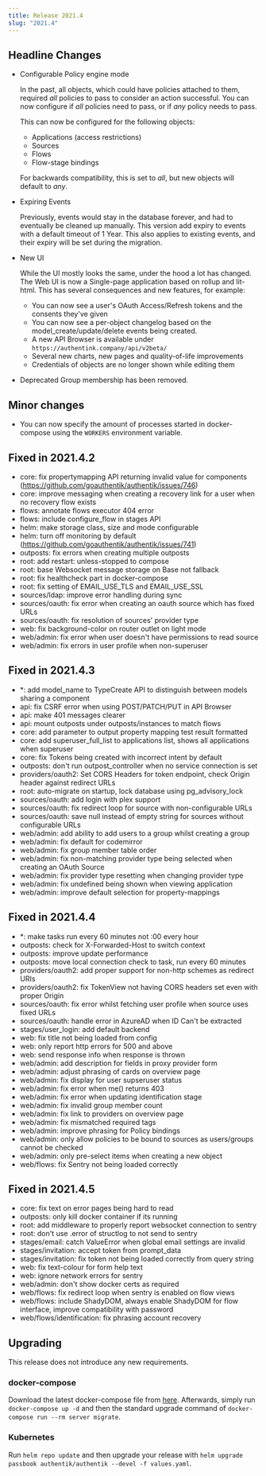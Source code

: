 ```yaml
---
title: Release 2021.4
slug: "2021.4"
---
```


## Headline Changes

- Configurable Policy engine mode

    In the past, all objects, which could have policies attached to them, required *all* policies to pass to consider an action successful.
    You can now configure if *all* policies need to pass, or if *any* policy needs to pass.

    This can now be configured for the following objects:

    - Applications (access restrictions)
    - Sources
    - Flows
    - Flow-stage bindings

    For backwards compatibility, this is set to *all*, but new objects will default to *any*.

- Expiring Events

    Previously, events would stay in the database forever, and had to eventually be cleaned up manually. This version add expiry to events with a default
    timeout of 1 Year. This also applies to existing events, and their expiry will be set during the migration.

- New UI

    While the UI mostly looks the same, under the hood a lot has changed. The Web UI is now a Single-page application based on rollup and lit-html. This has several consequences and new features, for example:

    - You can now see a user's OAuth Access/Refresh tokens and the consents they've given
    - You can now see a per-object changelog based on the model_create/update/delete events being created.
    - A new API Browser is available under `https://authentink.company/api/v2beta/`
    - Several new charts, new pages and quality-of-life improvements
    - Credentials of objects are no longer shown while editing them

- Deprecated Group membership has been removed.

## Minor changes

- You can now specify the amount of processes started in docker-compose using the `WORKERS` environment variable.


## Fixed in 2021.4.2

- core: fix propertymapping API returning invalid value for components (https://github.com/goauthentik/authentik/issues/746)
- core: improve messaging when creating a recovery link for a user when no recovery flow exists
- flows: annotate flows executor 404 error
- flows: include configure_flow in stages API
- helm: make storage class, size and mode configurable
- helm: turn off monitoring by default (https://github.com/goauthentik/authentik/issues/741)
- outposts: fix errors when creating multiple outposts
- root: add restart: unless-stopped to compose
- root: base Websocket message storage on Base not fallback
- root: fix healthcheck part in docker-compose
- root: fix setting of EMAIL_USE_TLS and EMAIL_USE_SSL
- sources/ldap: improve error handling during sync
- sources/oauth: fix error when creating an oauth source which has fixed URLs
- sources/oauth: fix resolution of sources' provider type
- web: fix background-color on router outlet on light mode
- web/admin: fix error when user doesn't have permissions to read source
- web/admin: fix errors in user profile when non-superuser


## Fixed in 2021.4.3

- *: add model_name to TypeCreate API to distinguish between models sharing a component
- api: fix CSRF error when using POST/PATCH/PUT in API Browser
- api: make 401 messages clearer
- api: mount outposts under outposts/instances to match flows
- core: add parameter to output property mapping test result formatted
- core: add superuser_full_list to applications list, shows all applications when superuser
- core: fix Tokens being created with incorrect intent by default
- outposts: don't run outpost_controller when no service connection is set
- providers/oauth2: Set CORS Headers for token endpoint, check Origin header against redirect URLs
- root: auto-migrate on startup, lock database using pg_advisory_lock
- sources/oauth: add login with plex support
- sources/oauth: fix redirect loop for source with non-configurable URLs
- sources/oauth: save null instead of empty string for sources without configurable URLs
- web/admin: add ability to add users to a group whilst creating a group
- web/admin: fix default for codemirror
- web/admin: fix group member table order
- web/admin: fix non-matching provider type being selected when creating an OAuth Source
- web/admin: fix provider type resetting when changing provider type
- web/admin: fix undefined being shown when viewing application
- web/admin: improve default selection for property-mappings

## Fixed in 2021.4.4

- *: make tasks run every 60 minutes not :00 every hour
- outposts: check for X-Forwarded-Host to switch context
- outposts: improve update performance
- outposts: move local connection check to task, run every 60 minutes
- providers/oauth2: add proper support for non-http schemes as redirect URIs
- providers/oauth2: fix TokenView not having CORS headers set even with proper Origin
- sources/oauth: fix error whilst fetching user profile when source uses fixed URLs
- sources/oauth: handle error in AzureAD when ID Can't be extracted
- stages/user_login: add default backend
- web: fix title not being loaded from config
- web: only report http errors for 500 and above
- web: send response info when response is thrown
- web/admin: add description for fields in proxy provider form
- web/admin: adjust phrasing of cards on overview page
- web/admin: fix display for user supseruser status
- web/admin: fix error when me() returns 403
- web/admin: fix error when updating identification stage
- web/admin: fix invalid group member count
- web/admin: fix link to providers on overview page
- web/admin: fix mismatched required tags
- web/admin: improve phrasing for Policy bindings
- web/admin: only allow policies to be bound to sources as users/groups cannot be checked
- web/admin: only pre-select items when creating a new object
- web/flows: fix Sentry not being loaded correctly

## Fixed in 2021.4.5

- core: fix text on error pages being hard to read
- outposts: only kill docker container if its running
- root: add middleware to properly report websocket connection to sentry
- root: don't use .error of structlog to not send to sentry
- stages/email: catch ValueError when global email settings are invalid
- stages/invitation: accept token from prompt_data
- stages/invitation: fix token not being loaded correctly from query string
- web: fix text-colour for form help text
- web: ignore network errors for sentry
- web/admin: don't show docker certs as required
- web/flows: fix redirect loop when sentry is enabled on flow views
- web/flows: include ShadyDOM, always enable ShadyDOM for flow interface, improve compatibility with password
- web/flows/identification: fix phrasing account recovery

## Upgrading

This release does not introduce any new requirements.

### docker-compose

Download the latest docker-compose file from [here](https://raw.githubusercontent.com/goauthentik/authentik/version-2021.4/docker-compose.yml). Afterwards, simply run `docker-compose up -d` and then the standard upgrade command of `docker-compose run --rm server migrate`.

### Kubernetes

Run `helm repo update` and then upgrade your release with `helm upgrade passbook authentik/authentik --devel -f values.yaml`.
